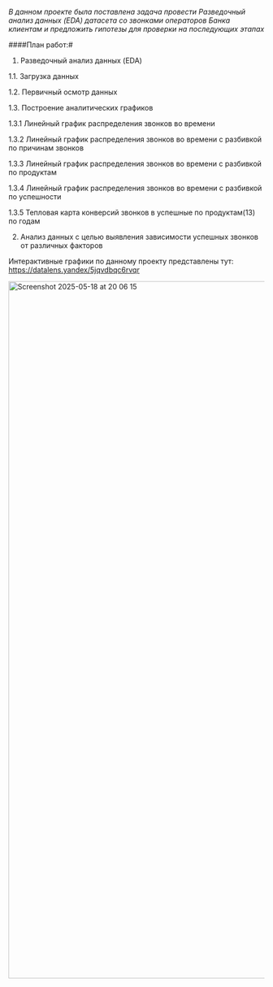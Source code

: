 

*В данном проекте была поставлена задача провести Разведочный анализ данных (EDA) датасета со звонками операторов Банка клиентам и предложить гипотезы для проверки на последующих этапах*

####План работ:#

1. Разведочный анализ данных (EDA)
   
1.1. Загрузка данных

1.2. Первичный осмотр данных

1.3. Построение аналитических графиков

1.3.1 Линейный график распределения звонков во времени

1.3.2 Линейный график распределения звонков во времени с разбивкой по причинам звонков

1.3.3 Линейный график распределения звонков во времени с разбивкой по продуктам

1.3.4 Линейный график распределения звонков во времени с разбивкой по успешности

1.3.5 Тепловая карта конверсий звонков в успешные по продуктам(13) по годам

2. Анализ данных с целью выявления зависимости успешных звонков от различных факторов
   

Интерактивные графики по данному проекту представлены тут:
https://datalens.yandex/5jqvdbqc6rvqr



<img width="1372" alt="Screenshot 2025-05-18 at 20 06 15" src="https://github.com/user-attachments/assets/cccf64f4-492f-49a6-874d-cf625489e21c" />


